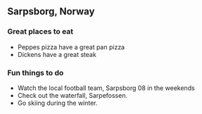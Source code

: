 ## Sarpsborg, Norway

### Great places to eat
- Peppes pizza have a great pan pizza
- Dickens have a great steak

### Fun things to do
- Watch the local football team, Sarpsborg 08 in the weekends
- Check out the waterfall, Sarpefossen.
- Go skiing during the winter. 
